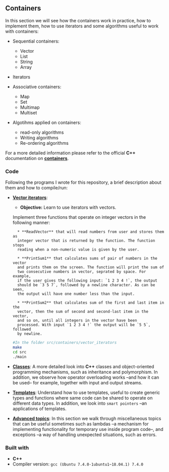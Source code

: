 ## Containers
In this section we will see how the containers work in practice, how to implement them, how to use iterators and some algorithms useful to work with containers:

* Sequential containers:
	* Vector
	* List
	* String
	* Array

* Iterators

* Associative containers:
	* Map
	* Set
	* Multimap
	* Multiset

* Algotihms applied on containers:
	* read-only algorithms
	* Writing algorithms
	* Re-ordering algorithms

For a more detailed information please refer to the official **C++** documentation on [**containers**](https://en.cppreference.com/w/cpp/container).

### Code
Following the programs I wrote for this repository, a brief description about them and how to compile/run:

* [**Vector iterators**](src/containers/vector_iterators/src): 

	* **Objective:** Learn to use iterators with vectors.

	Implement three functions that operate on integer vectors in the
	following manner:

		* **ReadVector** that will read numbers from user and stores them as
		integer vector that is returned by the function. The function stops
		reading when a non-numeric value is given by the user.

		* **PrintSum1** that calculates sums of pair of numbers in the vector
		and prints them on the screen. The function will print the sum of
		two consecutive numbers in vector, seprated by space. For example,
		if the user gives the following input: `1 2 3 4 !`, the output
		should be `3 5 7`, followed by a newline character. As can be seen,
		the output will have one number less than the input.

		* **PrintSum2** that calculates sum of the first and last item in the
		vector, then the sum of second and second-last item in the vector,
		and so on, until all integers in the vector have been
		processed. With input `1 2 3 4 !` the output will be `5 5`, followed
		by newline.

	```bash
	#In the folder src/containers/vector_iterators
	make
	cd src
	./main
	```


* [**Classes**](src/classes): A more detailed look into **C++** classes and object-oriented programming mechanisms, such as inheritance and polymorphism. In addition, we observe how operator overloading works –and how it can be used– for example, together with input and output streams.

* [**Templates**](src/templates): Understand how to use templates, useful to create generic types and functions where same code can be shared to operate on different data types. In addition, we look into ``smart pointers`` –an applications of templates.

* [**Advanced topics**](src/advanced): In this section we walk through miscellaneous topics that can be useful sometimes such as lambdas –a mechanism for implementing functionality for temporary use inside program code–, and exceptions –a way of handling unexpected situations, such as errors.

### Built with
* **C++**
* Compiler version: ``gcc (Ubuntu 7.4.0-1ubuntu1~18.04.1) 7.4.0``